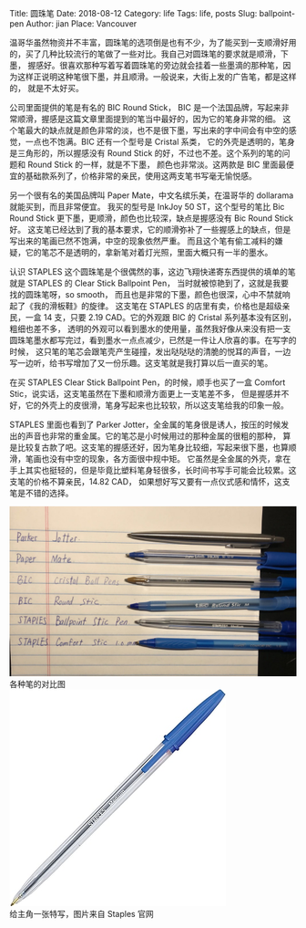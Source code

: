 Title: 圆珠笔
Date: 2018-08-12
Category: life
Tags: life, posts
Slug: ballpoint-pen
Author: jian
Place: Vancouver

温哥华虽然物资并不丰富，圆珠笔的选项倒是也有不少，为了能买到一支顺滑好用的，买了几种比较流行的笔做了一些对比。我自己对圆珠笔的要求就是顺滑，下墨，
握感好。很喜欢那种写着写着圆珠笔的旁边就会挂着一些墨滴的那种笔，因为这样正说明这种笔很下墨，并且顺滑。一般说来，大街上发的广告笔，都是这样的，
就是不太好买。

公司里面提供的笔是有名的 BIC Round Stick， BIC 是一个法国品牌，写起来非常顺滑，握感是这篇文章里面提到的笔当中最好的，因为它的笔身非常的细。
这个笔最大的缺点就是颜色非常的淡，也不是很下墨，写出来的字中间会有中空的感觉，一点也不饱满。BIC 还有一个型号是 Cristal 系类，
它的外壳是透明的，笔身是三角形的，所以握感没有 Round Stick 的好，不过也不差。这个系列的笔的问题和 Round Stick 的一样，就是不下墨，
颜色也非常淡。这两款是 BIC 里面最便宜的基础款系列了，价格非常的亲民，使用这两支笔书写毫无愉悦感。

另一个很有名的美国品牌叫 Paper Mate，中文名缤乐美，在温哥华的 dollarama 就能买到，而且非常便宜。
我买的型号是 InkJoy 50 ST，这个型号的笔比 Bic Round Stick 更下墨，更顺滑，颜色也比较深，缺点是握感没有 Bic Round Stick 好。 
这支笔已经达到了我的基本要求，它的顺滑弥补了一些握感上的缺点，但是写出来的笔画已然不饱满，中空的现象依然严重。
而且这个笔有偷工减料的嫌疑，它的笔芯不是透明的，拿新笔对着灯光照，里面大概只有一半的墨水。

认识 STAPLES 这个圆珠笔是个很偶然的事，这边飞翔快递寄东西提供的填单的笔就是 STAPLES 的  Clear Stick Ballpoint Pen，
当时就被惊艳到了，这就是我要找的圆珠笔呀，so smooth， 而且也是非常的下墨，颜色也很深，心中不禁就响起了《我的滑板鞋》的旋律。
这支笔在 STAPLES 的店里有卖，价格也是超级亲民，一盒 14 支，只要 2.19 CAD。它的外观跟 BIC 的 Cristal 系列基本没有区别，粗细也差不多，
透明的外观可以看到墨水的使用量，虽然我好像从来没有把一支圆珠笔墨水都写完过，看到墨水一点点减少，已然是一件让人欣喜的事。在写字的时候，
这只笔的笔芯会跟笔壳产生碰撞，发出哒哒哒的清脆的悦耳的声音，一边写一边听，给书写增加了又一份乐趣。这支笔就是我打算以后一直买的笔。

在买 STAPLES Clear Stick Ballpoint Pen，的时候，顺手也买了一盒 Comfort Stic，说实话，这支笔虽然在下墨和顺滑方面更上一支笔差不多，
但是握感并不好，它的外壳上的皮很滑，笔身写起来也比较软，所以这支笔给我的印象一般。

STAPLES 里面也看到了  Parker Jotter，全金属的笔身很是诱人，按压的时候发出的声音也非常的重金属。它的笔芯是小时候用过的那种金属的很粗的那种，
算是比较复古款了吧。这支笔的握感还好，因为笔身比较细，写起来很下墨，也算顺滑，笔画也没有中空的现象，各方面很中规中矩。
它虽然是全金属的外壳，拿在手上其实也挺轻的，但是毕竟比塑料笔身轻很多，长时间书写手可能会比较累。这支笔的价格不算亲民，14.82 CAD，
如果想好写又要有一点仪式感和情怀，这支笔是不错的选择。

<div class="figure">
    <img src="/static/images/ballpoint_pens_comparison.jpg" alt="ballpoint_pens_comparison.jpg" />
    <div class="caption">各种笔的对比图</div>
</div>

<div class="figure">
    <img src="/static/images/staples_ball_point_pen.jpg" alt="staples_ball_point_pen.jpg" />
    <div class="caption">给主角一张特写，图片来自 Staples 官网</div>
</div>